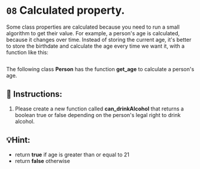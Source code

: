 # `08` Calculated property.

Some class properties are calculated because you need to run a small algorithm
to get their value. For example, a person's age is calculated, because it changes
over time. Instead of storing the current age, it's better to store the birthdate
and calculate the age every time we want it, with a function like this:

```py
```

The following class **Person** has the function **get_age** to calculate a person's age.

## 📝 Instructions:
1. Please create a new function called **can_drinkAlcohol** that returns a boolean true or false
depending on the person's legal right to drink alcohol.

## 💡Hint:
- return **true** if age is greater than or equal to 21
- return **false** otherwise


